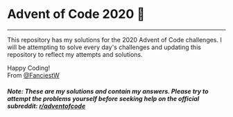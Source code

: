 # Advent of Code 2020 :christmas_tree:
---
This repository has my solutions for the 2020 Advent of Code challenges. I will be attempting to solve every day's challenges and updating this repository to reflect my attempts and solutions.

Happy Coding!\
From [@FanciestW](https://github.com/FanciestW)

##### Note: These are my solutions and contain my answers. Please try to attempt the problems yourself before seeking help on the official subreddit: [r/adventofcode](https://www.reddit.com/r/adventofcode/)
